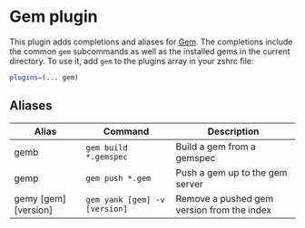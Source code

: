 # Gem plugin
This plugin adds completions and aliases for [Gem](https://rubygems.org/). The completions include the common `gem` subcommands as well as the installed gems in the current directory.
To use it, add `gem` to the plugins array in your zshrc file:
```zsh
plugins=(... gem)
```
## Aliases
| Alias                | Command                       | Description                                |
|----------------------|-------------------------------|--------------------------------------------|
| gemb                 | `gem build *.gemspec`         | Build a gem from a gemspec                 |
| gemp                 | `gem push *.gem`              | Push a gem up to the gem server            |
| gemy [gem] [version] | `gem yank [gem] -v [version]` | Remove a pushed gem version from the index |
